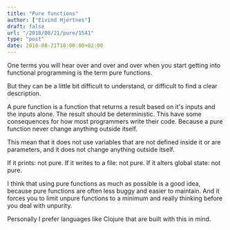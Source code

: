 ```yaml
---
title: "Pure functions"
author: ["Eivind Hjertnes"]
draft: false
url: "/2018/08/21/pure/1541"
type: "post"
date: 2018-08-21T10:00:00+02:00
---
```


One terms you will hear over and over and over when you start getting
into functional programming is the term pure functions.

But they can be a little bit difficult to understand, or difficult to
find a clear description.

A pure function is a function that returns a result based on it's inputs
and the inputs alone. The result should be deterministic. This have some
consequences for how most programmers write their code. Because a pure
function never change anything outside itself.

This mean that it does not use variables that are not defined inside it
or are parameters, and it does not change anything outside itself.

If it prints: not pure. If it writes to a file: not pure. If it alters
global state: not pure.

I think that using pure functions as much as possible is a good idea,
because pure functions are often less buggy and easier to maintain. And
it forces you to limit unpure functions to a minimum and really thinking
before you deal with unpurity.

Personally I prefer languages like Clojure that are built with this in
mind.
